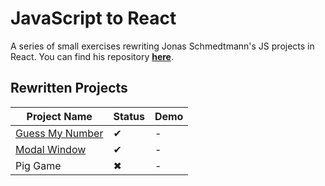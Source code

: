 # JavaScript to React

A series of small exercises rewriting Jonas Schmedtmann's JS projects in React. You can find his repository [**here**](https://github.com/jonasschmedtmann/complete-javascript-course).

## Rewritten Projects

| Project Name                                                                       | Status | Demo |
| ---------------------------------------------------------------------------------- | ------ | ---- |
| [Guess My Number](https://github.com/kimhnh/js-to-react/tree/main/guess-my-number) | ✔      | -    |
| [Modal Window](https://github.com/kimhnh/js-to-react/tree/main/modal)              | ✔      | -    |
| Pig Game                                                                           | ✖      | -    |
